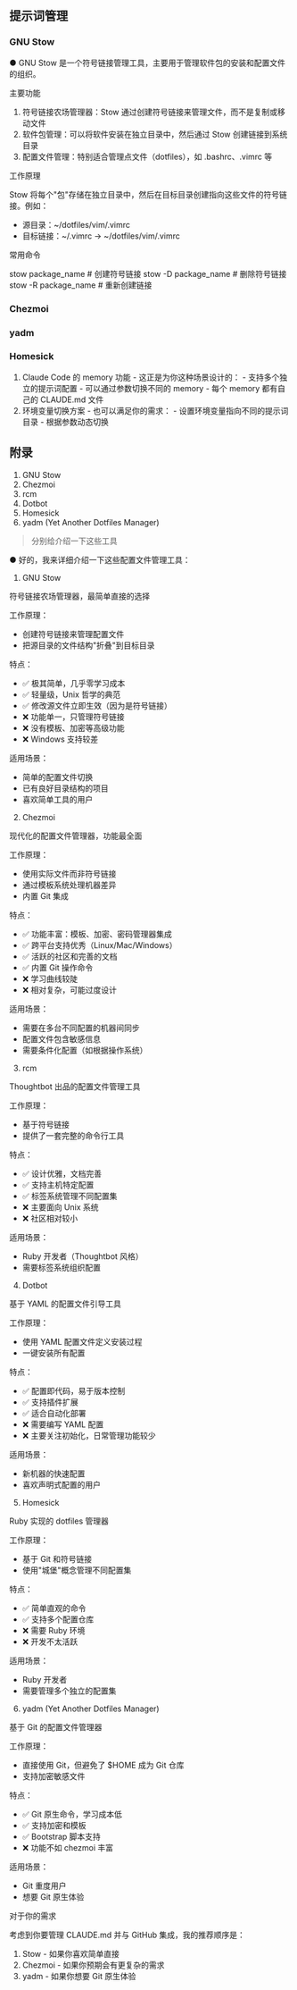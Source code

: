 
## 提示词管理

### GNU Stow

● GNU Stow 是一个符号链接管理工具，主要用于管理软件包的安装和配置文件的组织。

  主要功能

  1. 符号链接农场管理器：Stow 通过创建符号链接来管理文件，而不是复制或移动文件
  2. 软件包管理：可以将软件安装在独立目录中，然后通过 Stow 创建链接到系统目录
  3. 配置文件管理：特别适合管理点文件（dotfiles），如 .bashrc、.vimrc 等

  工作原理

  Stow 将每个"包"存储在独立目录中，然后在目标目录创建指向这些文件的符号链接。例如：
  - 源目录：~/dotfiles/vim/.vimrc
  - 目标链接：~/.vimrc → ~/dotfiles/vim/.vimrc

  常用命令

  stow package_name    # 创建符号链接
  stow -D package_name # 删除符号链接
  stow -R package_name # 重新创建链接

### Chezmoi

### yadm

### Homesick


  1. Claude Code 的 memory 功能 - 这正是为你这种场景设计的：
    - 支持多个独立的提示词配置
    - 可以通过参数切换不同的 memory
    - 每个 memory 都有自己的 CLAUDE.md 文件
  2. 环境变量切换方案 - 也可以满足你的需求：
    - 设置环境变量指向不同的提示词目录
    - 根据参数动态切换



## 附录

1. GNU Stow
2. Chezmoi
3. rcm
4. Dotbot
5. Homesick
6. yadm (Yet Another Dotfiles Manager)


> 分别给介绍一下这些工具

● 好的，我来详细介绍一下这些配置文件管理工具：

  1. GNU Stow

  符号链接农场管理器，最简单直接的选择

  工作原理：
  - 创建符号链接来管理配置文件
  - 把源目录的文件结构"折叠"到目标目录

  特点：
  - ✅ 极其简单，几乎零学习成本
  - ✅ 轻量级，Unix 哲学的典范
  - ✅ 修改源文件立即生效（因为是符号链接）
  - ❌ 功能单一，只管理符号链接
  - ❌ 没有模板、加密等高级功能
  - ❌ Windows 支持较差

  适用场景：
  - 简单的配置文件切换
  - 已有良好目录结构的项目
  - 喜欢简单工具的用户

  2. Chezmoi

  现代化的配置文件管理器，功能最全面

  工作原理：
  - 使用实际文件而非符号链接
  - 通过模板系统处理机器差异
  - 内置 Git 集成

  特点：
  - ✅ 功能丰富：模板、加密、密码管理器集成
  - ✅ 跨平台支持优秀（Linux/Mac/Windows）
  - ✅ 活跃的社区和完善的文档
  - ✅ 内置 Git 操作命令
  - ❌ 学习曲线较陡
  - ❌ 相对复杂，可能过度设计

  适用场景：
  - 需要在多台不同配置的机器间同步
  - 配置文件包含敏感信息
  - 需要条件化配置（如根据操作系统）

  3. rcm

  Thoughtbot 出品的配置文件管理工具

  工作原理：
  - 基于符号链接
  - 提供了一套完整的命令行工具

  特点：
  - ✅ 设计优雅，文档完善
  - ✅ 支持主机特定配置
  - ✅ 标签系统管理不同配置集
  - ❌ 主要面向 Unix 系统
  - ❌ 社区相对较小

  适用场景：
  - Ruby 开发者（Thoughtbot 风格）
  - 需要标签系统组织配置

  4. Dotbot

  基于 YAML 的配置文件引导工具

  工作原理：
  - 使用 YAML 配置文件定义安装过程
  - 一键安装所有配置

  特点：
  - ✅ 配置即代码，易于版本控制
  - ✅ 支持插件扩展
  - ✅ 适合自动化部署
  - ❌ 需要编写 YAML 配置
  - ❌ 主要关注初始化，日常管理功能较少

  适用场景：
  - 新机器的快速配置
  - 喜欢声明式配置的用户

  5. Homesick

  Ruby 实现的 dotfiles 管理器

  工作原理：
  - 基于 Git 和符号链接
  - 使用"城堡"概念管理不同配置集

  特点：
  - ✅ 简单直观的命令
  - ✅ 支持多个配置仓库
  - ❌ 需要 Ruby 环境
  - ❌ 开发不太活跃

  适用场景：
  - Ruby 开发者
  - 需要管理多个独立的配置集

  6. yadm (Yet Another Dotfiles Manager)

  基于 Git 的配置文件管理器

  工作原理：
  - 直接使用 Git，但避免了 $HOME 成为 Git 仓库
  - 支持加密敏感文件

  特点：
  - ✅ Git 原生命令，学习成本低
  - ✅ 支持加密和模板
  - ✅ Bootstrap 脚本支持
  - ❌ 功能不如 chezmoi 丰富

  适用场景：
  - Git 重度用户
  - 想要 Git 原生体验

  对于你的需求

  考虑到你要管理 CLAUDE.md 并与 GitHub 集成，我的推荐顺序是：

  1. Stow - 如果你喜欢简单直接
  2. Chezmoi - 如果你预期会有更复杂的需求
  3. yadm - 如果你想要 Git 原生体验
